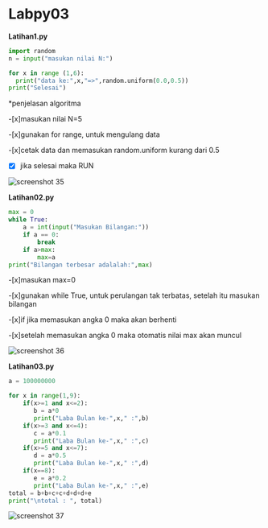 # Labpy03

**Latihan1.py**
```python
import random
n = input("masukan nilai N:")

for x in range (1,6):
  print("data ke:",x,"=>",random.uniform(0.0,0.5))
print("Selesai")
```
*penjelasan algoritma

-[x]masukan nilai N=5

-[x]gunakan for range, untuk mengulang data

-[x]cetak data dan memasukan random.uniform kurang dari 0.5

-[x] jika selesai maka RUN

![screenshot 35](https://user-images.githubusercontent.com/46512670/52928433-35002100-3372-11e9-82f9-99707e38bd2e.png)

**Latihan02.py**
```python
max = 0
while True:
	a = int(input("Masukan Bilangan:"))
	if a == 0:
		break
	if a>max:
		max=a
print("Bilangan terbesar adalalah:",max) 
```
-[x]masukan max=0

-[x]gunakan while True, untuk perulangan tak terbatas, setelah itu masukan bilangan

-[x]if jika memasukan angka 0 maka akan berhenti

-[x]setelah memasukan angka 0 maka otomatis nilai max akan muncul


![screenshot 36](https://user-images.githubusercontent.com/46512670/52928532-ca031a00-3372-11e9-82ad-bded874015a8.png)

**Latihan03.py**
```python
a = 100000000

for x in range(1,9):
    if(x>=1 and x<=2):
       b = a*0
       print("Laba Bulan ke-",x," :",b)
    if(x>=3 and x<=4):
       c = a*0.1
       print("Laba Bulan ke-",x," :",c)
    if(x>=5 and x<=7):
       d = a*0.5
       print("Laba Bulan ke-",x," :",d)
    if(x==8):
       e = a*0.2
       print("Laba Bulan ke-",x," :",e)
total = b+b+c+c+d+d+d+e
print("\ntotal : ", total)
```

![screenshot 37](https://user-images.githubusercontent.com/46512670/52928535-d38c8200-3372-11e9-89d7-f1230cc39e09.png)
